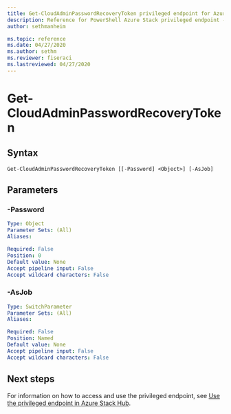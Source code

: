 ```yaml
---
title: Get-CloudAdminPasswordRecoveryToken privileged endpoint for Azure Stack Hub
description: Reference for PowerShell Azure Stack privileged endpoint - Get-CloudAdminPasswordRecoveryToken
author: sethmanheim

ms.topic: reference
ms.date: 04/27/2020
ms.author: sethm
ms.reviewer: fiseraci
ms.lastreviewed: 04/27/2020
---
```


# Get-CloudAdminPasswordRecoveryToken

## Syntax

```
Get-CloudAdminPasswordRecoveryToken [[-Password] <Object>] [-AsJob]
```

## Parameters

### -Password

```yaml
Type: Object
Parameter Sets: (All)
Aliases:

Required: False
Position: 0
Default value: None
Accept pipeline input: False
Accept wildcard characters: False
```

### -AsJob


```yaml
Type: SwitchParameter
Parameter Sets: (All)
Aliases:

Required: False
Position: Named
Default value: None
Accept pipeline input: False
Accept wildcard characters: False
```

## Next steps

For information on how to access and use the privileged endpoint, see [Use the privileged endpoint in Azure Stack Hub](../../operator/azure-stack-privileged-endpoint.md).
